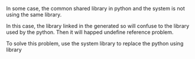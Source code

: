 In some case, the common shared library in python and the system
is not using the same library.

In this case, the library linked in the generated so will confuse
to the library used by the python. Then it will happed undefine reference problem.

To solve this problem, use the system library to replace the python using library
